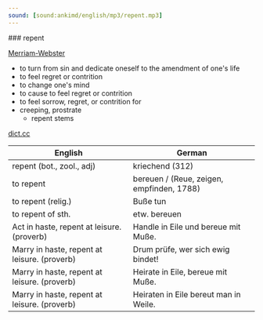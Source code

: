 ```yaml
---
sound: [sound:ankimd/english/mp3/repent.mp3]
---
```


\### repent

[Merriam-Webster](https://www.merriam-webster.com/dictionary/repent)

- to turn from sin and dedicate oneself to the amendment of one's life
- to feel regret or contrition
- to change one's mind
- to cause to feel regret or contrition
- to feel sorrow, regret, or contrition for
- creeping, prostrate
    - repent stems

[dict.cc](https://www.dict.cc/repent)

| English        | German       |
| -------------- | ------------ |
| repent (bot., zool., adj) | kriechend (312) |
| to repent | bereuen / (Reue, zeigen, empfinden, 1788) |
| to repent (relig.) | Buße tun |
| to repent of sth. | etw. bereuen |
| Act in haste, repent at leisure. (proverb) | Handle in Eile und bereue mit Muße. |
| Marry in haste, repent at leisure. (proverb) | Drum prüfe, wer sich ewig bindet! |
| Marry in haste, repent at leisure. (proverb) | Heirate in Eile, bereue mit Muße. |
| Marry in haste, repent at leisure. (proverb) | Heiraten in Eile bereut man in Weile. |
